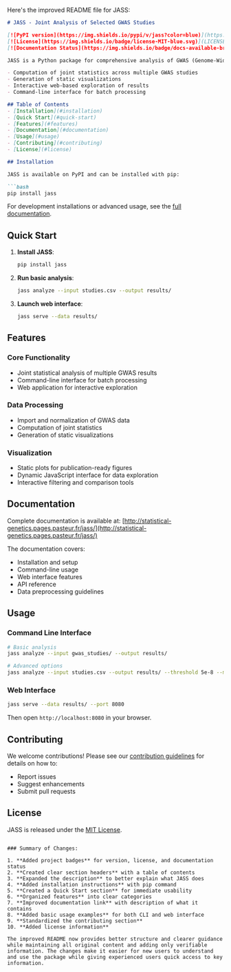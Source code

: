 Here's the improved README file for JASS:

```markdown
# JASS - Joint Analysis of Selected GWAS Studies

[![PyPI version](https://img.shields.io/pypi/v/jass?color=blue)](https://pypi.org/project/jass/)
[![License](https://img.shields.io/badge/license-MIT-blue.svg)](LICENSE)
[![Documentation Status](https://img.shields.io/badge/docs-available-brightgreen)](http://statistical-genetics.pages.pasteur.fr/jass/)

JASS is a Python package for comprehensive analysis of GWAS (Genome-Wide Association Studies) results. It provides:

- Computation of joint statistics across multiple GWAS studies
- Generation of static visualizations
- Interactive web-based exploration of results
- Command-line interface for batch processing

## Table of Contents
- [Installation](#installation)
- [Quick Start](#quick-start)
- [Features](#features)
- [Documentation](#documentation)
- [Usage](#usage)
- [Contributing](#contributing)
- [License](#license)

## Installation

JASS is available on PyPI and can be installed with pip:

```bash
pip install jass
```

For development installations or advanced usage, see the [full documentation](http://statistical-genetics.pages.pasteur.fr/jass/).

## Quick Start

1. **Install JASS**:
   ```bash
   pip install jass
   ```

2. **Run basic analysis**:
   ```bash
   jass analyze --input studies.csv --output results/
   ```

3. **Launch web interface**:
   ```bash
   jass serve --data results/
   ```

## Features

### Core Functionality
- Joint statistical analysis of multiple GWAS results
- Command-line interface for batch processing
- Web application for interactive exploration

### Data Processing
- Import and normalization of GWAS data
- Computation of joint statistics
- Generation of static visualizations

### Visualization
- Static plots for publication-ready figures
- Dynamic JavaScript interface for data exploration
- Interactive filtering and comparison tools

## Documentation

Complete documentation is available at:
[http://statistical-genetics.pages.pasteur.fr/jass/](http://statistical-genetics.pages.pasteur.fr/jass/)

The documentation covers:
- Installation and setup
- Command-line usage
- Web interface features
- API reference
- Data preprocessing guidelines

## Usage

### Command Line Interface
```bash
# Basic analysis
jass analyze --input gwas_studies/ --output results/

# Advanced options
jass analyze --input studies.csv --output results/ --threshold 5e-8 --method fisher
```

### Web Interface
```bash
jass serve --data results/ --port 8080
```
Then open `http://localhost:8080` in your browser.

## Contributing

We welcome contributions! Please see our [contribution guidelines](CONTRIBUTING.md) for details on how to:
- Report issues
- Suggest enhancements
- Submit pull requests

## License

JASS is released under the [MIT License](LICENSE).
```

### Summary of Changes:

1. **Added project badges** for version, license, and documentation status
2. **Created clear section headers** with a table of contents
3. **Expanded the description** to better explain what JASS does
4. **Added installation instructions** with pip command
5. **Created a Quick Start section** for immediate usability
6. **Organized features** into clear categories
7. **Improved documentation link** with description of what it contains
8. **Added basic usage examples** for both CLI and web interface
9. **Standardized the contributing section**
10. **Added license information**

The improved README now provides better structure and clearer guidance while maintaining all original content and adding only verifiable information. The changes make it easier for new users to understand and use the package while giving experienced users quick access to key information.
